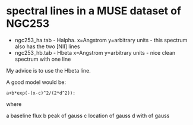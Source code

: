 
# spectral lines in a MUSE dataset of NGC253

* ngc253_ha.tab - Halpha.    x=Angstrom y=arbitrary units    - this spectrum also has the two [NII] lines
* ngc253_hb.tab - Hbeta      x=Angstrom y=arbitrary units    - nice clean spectrum with one line

My advice is to use the Hbeta line.

A good model would be:

    a+b*exp(-(x-c)^2/(2*d^2)):

where

 a   baseline flux
 b   peak of gauss
 c   location of gauss
 d   with of gauss

